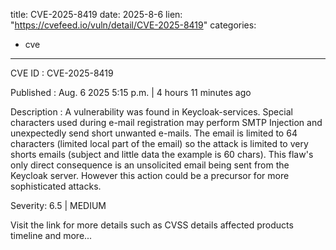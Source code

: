  
title: CVE-2025-8419
date: 2025-8-6
lien: "https://cvefeed.io/vuln/detail/CVE-2025-8419"
categories:
  - cve
---

CVE ID : CVE-2025-8419

Published :  Aug. 6
2025
5:15 p.m. | 4 hours
11 minutes ago

Description : A vulnerability was found in Keycloak-services. Special characters used during e-mail registration may perform SMTP Injection and unexpectedly send short unwanted e-mails. The email is limited to 64 characters (limited local part of the email)
so the attack is limited to very shorts emails (subject and little data
the example is 60 chars). This flaw's only direct consequence is an unsolicited email being sent from the Keycloak server. However
this action could be a precursor for more sophisticated attacks.

Severity: 6.5 | MEDIUM

Visit the link for more details
such as CVSS details
affected products
timeline
and more...
